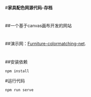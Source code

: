 #**家具配色网源代码-存档**
#
##一个基于canvas画布开发的网站
#
##演示网：[Furniture-colormatching-net](https://dickson.ink/).
#
##安装依赖
```
npm install
```
#运行代码
```
npm run serve
```
